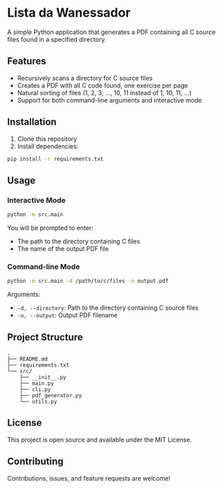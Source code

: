 # Lista da Wanessador

A simple Python application that generates a PDF containing all C source files found in a specified directory.

## Features

- Recursively scans a directory for C source files
- Creates a PDF with all C code found, one exercise per page
- Natural sorting of files (1, 2, 3, ..., 10, 11 instead of 1, 10, 11, ...)
- Support for both command-line arguments and interactive mode

## Installation

1. Clone this repository
2. Install dependencies:

```bash
pip install -r requirements.txt
```

## Usage

### Interactive Mode

```bash
python -m src.main
```

You will be prompted to enter:

- The path to the directory containing C files
- The name of the output PDF file

### Command-line Mode

```bash
python -m src.main -d /path/to/c/files -o output.pdf
```

Arguments:

- `-d, --directory`: Path to the directory containing C source files
- `-o, --output`: Output PDF filename

## Project Structure

```
.
├── README.md
├── requirements.txt
└── src/
    ├── __init__.py
    ├── main.py
    ├── cli.py
    ├── pdf_generator.py
    └── utils.py
```

## License

This project is open source and available under the MIT License.

## Contributing

Contributions, issues, and feature requests are welcome!
